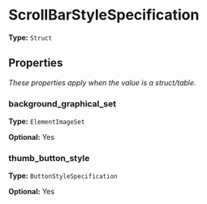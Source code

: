 # ScrollBarStyleSpecification

**Type:** `Struct`

## Properties

*These properties apply when the value is a struct/table.*

### background_graphical_set

**Type:** `ElementImageSet`

**Optional:** Yes

### thumb_button_style

**Type:** `ButtonStyleSpecification`

**Optional:** Yes

